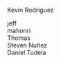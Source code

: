 <!-- Profesores -->

<!-- Profesores -->

Kevin Rodriguez

<!-- alumnos -->

jeff  
mahonri  
Thomas  
Steven Nuñez  
Daniel Tudela


